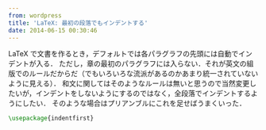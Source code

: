 ```yaml
---
from: wordpress
title: 'LaTeX: 最初の段落でもインデントする'
date: 2014-06-15 00:30:46
---
```


LaTeX で文書を作るとき，デフォルトでは各パラグラフの先頭には自動でインデントが入る．
ただし，章の最初のパラグラフには入らない．それが英文の組版でのルールだからだ（でもいろいろな流派があるのかあまり統一されていないように見える）．
和文に関してはそのようなルールは無いと思うので当然変更したいが，インデントをしないようにするのではなく，全段落でインデントするようにしたい．
そのような場合はプリアンブルにこれを足せばうまくいった．

```tex
\usepackage{indentfirst}
```
